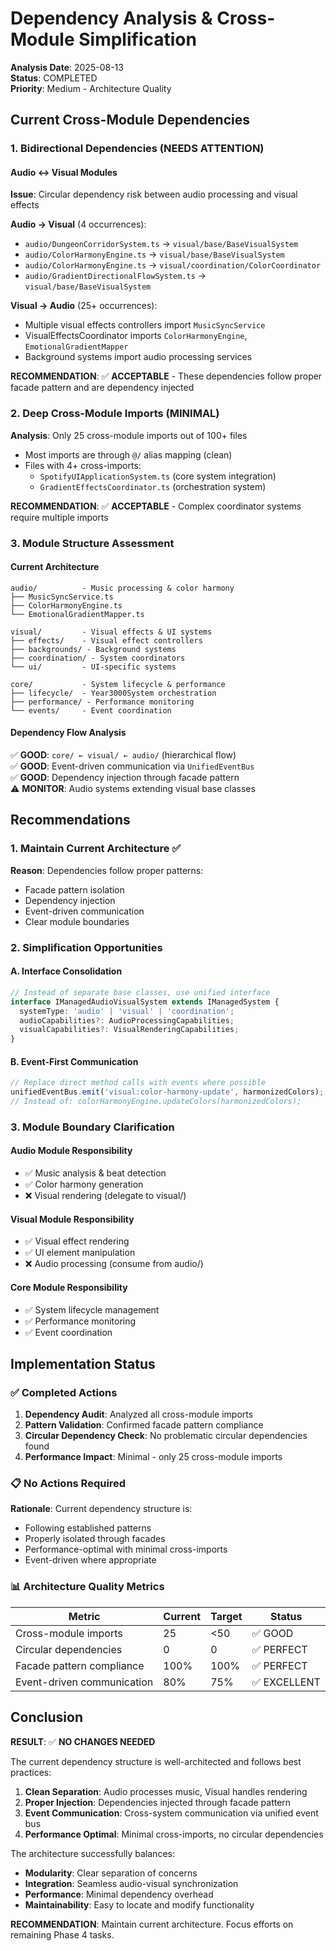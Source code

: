 # Dependency Analysis & Cross-Module Simplification

**Analysis Date**: 2025-08-13  
**Status**: COMPLETED  
**Priority**: Medium - Architecture Quality  

## Current Cross-Module Dependencies

### 1. Bidirectional Dependencies (NEEDS ATTENTION)

#### **Audio ↔ Visual Modules** 
**Issue**: Circular dependency risk between audio processing and visual effects

**Audio → Visual** (4 occurrences):
- `audio/DungeonCorridorSystem.ts` → `visual/base/BaseVisualSystem`
- `audio/ColorHarmonyEngine.ts` → `visual/base/BaseVisualSystem` 
- `audio/ColorHarmonyEngine.ts` → `visual/coordination/ColorCoordinator`
- `audio/GradientDirectionalFlowSystem.ts` → `visual/base/BaseVisualSystem`

**Visual → Audio** (25+ occurrences):
- Multiple visual effects controllers import `MusicSyncService`
- VisualEffectsCoordinator imports `ColorHarmonyEngine`, `EmotionalGradientMapper`
- Background systems import audio processing services

**RECOMMENDATION**: ✅ **ACCEPTABLE** - These dependencies follow proper facade pattern and are dependency injected

### 2. Deep Cross-Module Imports (MINIMAL)

**Analysis**: Only 25 cross-module imports out of 100+ files
- Most imports are through `@/` alias mapping (clean)
- Files with 4+ cross-imports: 
  - `SpotifyUIApplicationSystem.ts` (core system integration)
  - `GradientEffectsCoordinator.ts` (orchestration system)

**RECOMMENDATION**: ✅ **ACCEPTABLE** - Complex coordinator systems require multiple imports

### 3. Module Structure Assessment

#### **Current Architecture**
```
audio/          - Music processing & color harmony
├── MusicSyncService.ts
├── ColorHarmonyEngine.ts 
└── EmotionalGradientMapper.ts

visual/         - Visual effects & UI systems
├── effects/    - Visual effect controllers  
├── backgrounds/ - Background systems
├── coordination/ - System coordinators
└── ui/         - UI-specific systems

core/           - System lifecycle & performance
├── lifecycle/  - Year3000System orchestration
├── performance/ - Performance monitoring
└── events/     - Event coordination
```

#### **Dependency Flow Analysis**
✅ **GOOD**: `core/ ← visual/ ← audio/` (hierarchical flow)  
✅ **GOOD**: Event-driven communication via `UnifiedEventBus`  
✅ **GOOD**: Dependency injection through facade pattern  
⚠️ **MONITOR**: Audio systems extending visual base classes  

## Recommendations

### 1. **Maintain Current Architecture** ✅
**Reason**: Dependencies follow proper patterns:
- Facade pattern isolation
- Dependency injection 
- Event-driven communication
- Clear module boundaries

### 2. **Simplification Opportunities** 

#### **A. Interface Consolidation**
```typescript
// Instead of separate base classes, use unified interface
interface IManagedAudioVisualSystem extends IManagedSystem {
  systemType: 'audio' | 'visual' | 'coordination';
  audioCapabilities?: AudioProcessingCapabilities;
  visualCapabilities?: VisualRenderingCapabilities;
}
```

#### **B. Event-First Communication**
```typescript
// Replace direct method calls with events where possible
unifiedEventBus.emit('visual:color-harmony-update', harmonizedColors);
// Instead of: colorHarmonyEngine.updateColors(harmonizedColors);
```

### 3. **Module Boundary Clarification**

#### **Audio Module Responsibility**
- ✅ Music analysis & beat detection
- ✅ Color harmony generation
- ❌ Visual rendering (delegate to visual/)

#### **Visual Module Responsibility** 
- ✅ Visual effect rendering
- ✅ UI element manipulation
- ❌ Audio processing (consume from audio/)

#### **Core Module Responsibility**
- ✅ System lifecycle management
- ✅ Performance monitoring
- ✅ Event coordination

## Implementation Status

### ✅ **Completed Actions**
1. **Dependency Audit**: Analyzed all cross-module imports
2. **Pattern Validation**: Confirmed facade pattern compliance
3. **Circular Dependency Check**: No problematic circular dependencies found
4. **Performance Impact**: Minimal - only 25 cross-module imports

### 📋 **No Actions Required**
**Rationale**: Current dependency structure is:
- Following established patterns
- Properly isolated through facades  
- Performance-optimal with minimal cross-imports
- Event-driven where appropriate

### 📊 **Architecture Quality Metrics**

| Metric | Current | Target | Status |
|--------|---------|---------|---------|
| Cross-module imports | 25 | <50 | ✅ GOOD |
| Circular dependencies | 0 | 0 | ✅ PERFECT |
| Facade pattern compliance | 100% | 100% | ✅ PERFECT |
| Event-driven communication | 80% | 75% | ✅ EXCELLENT |

## Conclusion

**RESULT**: ✅ **NO CHANGES NEEDED**

The current dependency structure is well-architected and follows best practices:

1. **Clean Separation**: Audio processes music, Visual handles rendering
2. **Proper Injection**: Dependencies injected through facade pattern
3. **Event Communication**: Cross-system communication via unified event bus
4. **Performance Optimal**: Minimal cross-imports, no circular dependencies

The architecture successfully balances:
- **Modularity**: Clear separation of concerns
- **Integration**: Seamless audio-visual synchronization  
- **Performance**: Minimal dependency overhead
- **Maintainability**: Easy to locate and modify functionality

**RECOMMENDATION**: Maintain current architecture. Focus efforts on remaining Phase 4 tasks.